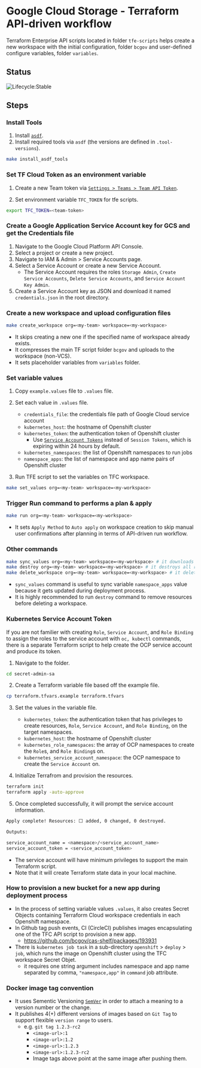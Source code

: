 # Google Cloud Storage - Terraform API-driven workflow

Terraform Enterprise API scripts located in folder `tfe-scripts` helps create a new workspace with the initial configuration, folder `bcgov`
and user-defined configure variables, folder `variables`.

## Status

![Lifecycle:Stable](https://img.shields.io/badge/Lifecycle-Stable-97ca00)

## Steps

### Install Tools

1. Install [`asdf`](https://asdf-vm.com/#/core-manage-asdf-vm?id=install-asdf-vm).
1. Install required tools via `asdf` (the versions are defined in `.tool-versions`).

```bash
make install_asdf_tools
```

### Set TF Cloud Token as an environment variable

1. Create a new Team token via [`Settings > Teams > Team API Token`](https://app.terraform.io/app/thebuttonclan/settings/teams).

1. Set environment variable `TFC_TOKEN` for tfe scripts.

```bash
export TFC_TOKEN=<team-token>
```

### Create a Google Application Service Account key for GCS and get the Credentials file

1. Navigate to the Google Cloud Platform API Console.
1. Select a project or create a new project.
1. Navigate to IAM & Admin > Service Accounts page.
1. Select a Service Account or create a new Service Account.
   - The Service Account requires the roles `Storage Admin`, `Create Service Accounts`, `Delete Service Accounts`, and `Service Account Key Admin`.
1. Create a Service Account key as JSON and download it named `credentials.json` in the root directory.

### Create a new workspace and upload configuration files

```bash
make create_workspace org=<my-team> workspace=<my-workspace>
```

- It skips creating a new one if the specified name of workspace already exists.
- It compresses the main TF script folder `bcgov` and uploads to the workspace (non-VCS).
- It sets placeholder variables from `variables` folder.

### Set variable values

1. Copy `example.values` file to `.values` file.
1. Set each value in `.values` file.

   - `credentials_file`: the credentials file path of Google Cloud service account
   - `kubernetes_host`: the hostname of Openshift cluster
   - `kubernetes_token`: the authentication token of Openshift cluster
     - Use [`Service Account Tokens`](https://docs.openshift.com/container-platform/3.11/rest_api/index.html#rest-api-serviceaccount-tokens) instead of `Session Tokens`, which is expiring within 24 hours by default.
   - `kubernetes_namespaces`: the list of Openshift namespaces to run jobs
   - `namespace_apps`: the list of namespace and app name pairs of Openshift cluster

1. Run TFE script to set the variables on TFC workspace.

```bash
make set_values org=<my-team> workspace=<my-workspace>
```

### Trigger Run command to performs a plan & apply

```bash
make run org=<my-team> workspace=<my-workspace>
```

- It sets `Apply Method` to `Auto apply` on workspace creation to skip manual user confirmations after planning in terms of API-driven run workflow.

### Other commands

```bash
make sync_values org=<my-team> workspace=<my-workspace> # it downloads the current variable values from the workspace
make destroy org=<my-team> workspace=<my-workspace> # it destroys all resources created by the workspace
make delete_workspace org=<my-team> workspace=<my-workspace> # it deletes the workspace
```

- `sync_values` command is useful to sync variable `namespace_apps` value because it gets updated during deployment process.
- It is highly recommended to run `destroy` command to remove resources before deleting a workspace.

### Kubernetes Service Account Token

If you are not familier with creating `Role`, `Service Account`, and `Role Binding` to assign the roles to the service account with `oc, kubectl` commands, there is a separate Terraform script to help create the OCP service account and produce its token.

1. Navigate to the folder.

```bash
cd secret-admin-sa
```

2. Create a Terraform variable file based off the example file.

```bash
cp terraform.tfvars.example terraform.tfvars
```

3. Set the values in the variable file.

   - `kubernetes_token`: the authentication token that has privileges to create resources, `Role`, `Service Account`, and `Role Binding`, on the target namespaces.
   - `kubernetes_host`: the hostname of Openshift cluster
   - `kubernetes_role_namespaces`: the array of OCP namespaces to create the `Role`s, and `Role Binding`s on.
   - `kubernetes_service_account_namespace`: the OCP namespace to create the `Service Account` on.

4. Initialize Terrafrom and provision the resources.

```bash
terraform init
terraform apply -auto-approve
```

5. Once completed successfully, it will prompt the service account information.

```bash
Apply complete! Resources: ⬜ added, 0 changed, 0 destroyed.

Outputs:

service_account_name = <namespace>/<service_account_name>
service_account_token = <service_account_token>
```

- The service account will have minimum privileges to support the main Terraform script.
- Note that it will create Terraform state data in your local machine.

### How to provision a new bucket for a new app during deployment process

- In the process of setting variable values `.values`, it also creates Secret Objects containing Terraform Cloud workspace credentials in each Openshift namespace.
- In Github tag push events, CI (CircleCI) publishes images encapsulating one of the TFC API script to provision a new app.
  - https://github.com/bcgov/cas-shelf/packages/193931
- There is `kubernetes job task` in a sub-directory `openshift` > `deploy` > `job`, which runs the image on Openshift cluster using the TFC workspace Secret Objet.
  - it requires one string argument includes namespace and app name separated by comma, `"namespace,app"` in `command` job attribute.

### Docker image tag convention

- It uses Sementic Versioning [`SemVer`](https://semver.org/) in order to attach a meaning to a version number or the change.
- It publishes 4(+) different versions of images based on `Git Tag` to support flexible `version range` to users.
  - e.g. `git tag 1.2.3-rc2`
    - `<image-url>:1`
    - `<image-url>:1.2`
    - `<image-url>:1.2.3`
    - `<image-url>:1.2.3-rc2`
    - Image tags above point at the same image after pushing them.
